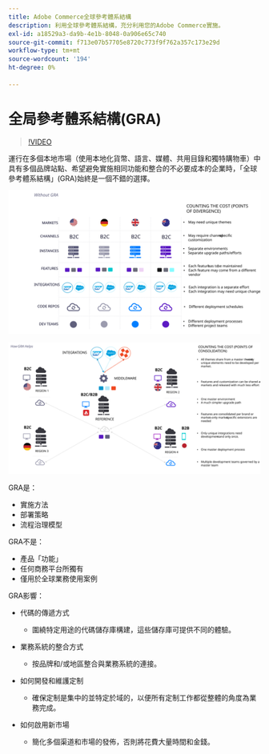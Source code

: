 ```yaml
---
title: Adobe Commerce全球參考體系結構
description: 利用全球參考體系結構，充分利用您的Adobe Commerce實施。
exl-id: a18529a3-da9b-4e1b-8048-0a906e65c740
source-git-commit: f713e07b57705e8720c773f9f762a357c173e29d
workflow-type: tm+mt
source-wordcount: '194'
ht-degree: 0%

---
```


# 全局參考體系結構(GRA)

>[!VIDEO](https://video.tv.adobe.com/v/3410528/?quality=12&learn=on)

運行在多個本地市場（使用本地化貨幣、語言、媒體、共用目錄和獨特購物車）中具有多個品牌站點、希望避免實施相同功能和整合的不必要成本的企業時，「全球參考體系結構」(GRA)始終是一個不錯的選擇。

![說明體系結構中差異的成本的表](../../assets/playbooks/divergent-architecture.svg)

![表說明在體系結構中整合的成本](../../assets/playbooks/consolidated-architecture.svg)

GRA是：

- 實施方法
- 部署策略
- 流程治理模型

GRA不是：

- 產品「功能」
- 任何商務平台所獨有
- 僅用於全球業務使用案例

GRA影響：

- 代碼的傳遞方式

   - 圍繞特定用途的代碼儲存庫構建，這些儲存庫可提供不同的體驗。

- 業務系統的整合方式

   - 按品牌和/或地區整合與業務系統的連接。

- 如何開發和維護定制

   - 確保定制是集中的並特定於域的，以便所有定制工作都從整體的角度為業務完成。

- 如何啟用新市場

   - 簡化多個渠道和市場的發佈，否則將花費大量時間和金錢。
